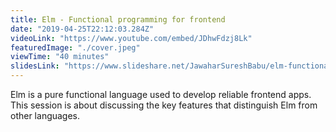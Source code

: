 ```yaml
---
title: Elm - Functional programming for frontend
date: "2019-04-25T22:12:03.284Z"
videoLink: "https://www.youtube.com/embed/JDhwFdzj8Lk"
featuredImage: "./cover.jpeg"
viewTime: "40 minutes"
slidesLink: "https://www.slideshare.net/JawaharSureshBabu/elm-functional-programming-for-frontend"
---
```


Elm is a pure functional language used to develop reliable frontend apps. This session is about discussing the key features that distinguish Elm from other languages.